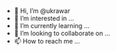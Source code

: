 - 👋 Hi, I’m @ukrawar
- 👀 I’m interested in ...
- 🌱 I’m currently learning ...
- 💞️ I’m looking to collaborate on ...
- 📫 How to reach me ...

<!---
ukrawar/ukrawar is a ✨ special ✨ repository because its `README.md` (this file) appears on your GitHub profile.
You can click the Preview link to take a look at your changes.
--->
